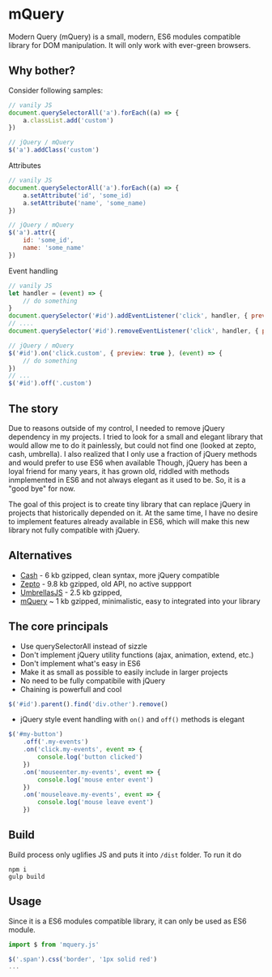 # mQuery

Modern Query (mQuery) is a small, modern, ES6 modules compatible library for DOM manipulation. It will only work with ever-green browsers.

## Why bother?

Consider following samples:
```js
// vanily JS
document.querySelectorAll('a').forEach((a) => {
    a.classList.add('custom')
})

// jQuery / mQuery
$('a').addClass('custom')
```

Attributes
```js
// vanily JS
document.querySelectorAll('a').forEach((a) => {
    a.setAttribute('id', 'some_id)
    a.setAttribute('name', 'some_name)
})

// jQuery / mQuery
$('a').attr({
    id: 'some_id',
    name: 'some_name'
})
```

Event handling
```js
// vanily JS
let handler = (event) => {
    // do something
}
document.querySelector('#id').addEventListener('click', handler, { preview: true })
// ....
document.querySelector('#id').removeEventListener('click', handler, { preview: true })

// jQuery / mQuery
$('#id').on('click.custom', { preview: true }, (event) => {
    // do something
})
// ...
$('#id').off('.custom')
```

## The story

Due to reasons outside of my control, I needed to remove jQuery dependency in my projects. I tried to look for a small and elegant library that would allow me to do it painlessly, but could not find one (looked at zepto, cash, umbrella). I also realized that I only use a fraction of jQuery methods and would prefer to use ES6 when available Though, jQuery has been a loyal friend for many years, it has grown old, riddled with methods inmplemented in ES6 and not always elegant as it used to be. So, it is a "good bye" for now.

The goal of this project is to create tiny library that can replace jQuery in projects that historically depended on it. At the same time, I have no desire to implement features already available in ES6, which will make this new library not fully compatible with jQuery.

## Alternatives

- [Cash](https://github.com/fabiospampinato/cash) - 6 kb gzipped, clean syntax, more jQuery compatible
- [Zepto](https://zeptojs.com/) - 9.8 kb gzipped, old API, no active suppport
- [UmbrellasJS](https://umbrellajs.com/) - 2.5 kb gzipped,
- [mQuery](https://github.com/vitmalina/mquery) ~ 1 kb gzipped, minimalistic, easy to integrated into your library

## The core principals

- Use querySelectorAll instead of sizzle
- Don't implement jQuery utility functions (ajax, animation, extend, etc.)
- Don't implement what's easy in ES6
- Make it as small as possible to easily include in larger projects
- No need to be fully compatibile with jQuery
- Chaining is powerfull and cool

```js
$('#id').parent().find('div.other').remove()
```

- jQuery style event handling with `on()` and `off()` methods is elegant
```js
$('#my-button')
    .off('.my-events')
    .on('click.my-events', event => {
        console.log('button clicked')
    })
    .on('mouseenter.my-events', event => {
        console.log('mouse enter event')
    })
    .on('mouseleave.my-events', event => {
        console.log('mouse leave event')
    })
```

## Build

Build process only uglifies JS and puts it into `/dist` folder. To run it do

```
npm i
gulp build
```

## Usage

Since it is a ES6 modules compatible library, it can only be used as ES6 module.

```js
import $ from 'mquery.js'

$('.span').css('border', '1px solid red')
...
```